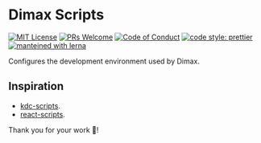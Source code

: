 # Dimax Scripts

[![MIT License][license-badge]][license]
[![PRs Welcome][prs-badge]][prs]
[![Code of Conduct][coc-badge]][coc]
[![code style: prettier][prettier-badge]][prettier]
[![manteined with lerna][lerna-badge]][lerna]

Configures the development environment used by Dimax.

## Inspiration

- [kdc-scripts](https://github.com/kentcdodds/kcd-scripts).
- [react-scripts](https://github.com/facebook/create-react-app).

Thank you for your work 💪!

[license-badge]: https://img.shields.io/npm/l/@dimax-ar/dimax-scripts.svg?style=flat-square
[license]: https://github.com/dimax/dimax-scripts/blob/master/LICENSE
[prs-badge]: https://img.shields.io/badge/PRs-welcome-brightgreen.svg?style=flat-square
[prs]: http://makeapullrequest.com
[coc-badge]: https://img.shields.io/badge/code%20of-conduct-ff69b4.svg?style=flat-square
[coc]: https://github.com/dimax/dimax-scripts/blob/master/CODE_OF_CONDUCT.md
[prettier-badge]: https://img.shields.io/badge/code_style-prettier-ff69b4.svg?style=flat-square
[prettier]: https://github.com/prettier/prettier
[lerna-badge]: https://img.shields.io/badge/maintained%20with-lerna-cc00ff.svg
[lerna]: https://lernajs.io/
